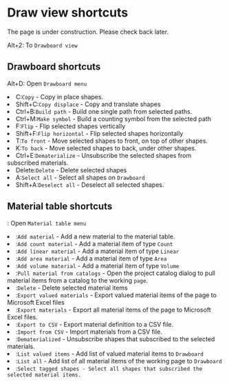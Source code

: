 # Draw view shortcuts

<p>
The page is under construction. Please check back later.
</p>

<shortcut>Alt+2</shortcut>: To <code>Drawboard view</code>

## Drawboard shortcuts

<shortcut>Alt+D</shortcut>: Open <code>Drawboard menu</code>

<list>
<li><shortcut>C</shortcut>:<code>Copy</code> - Copy in place shapes.</li>
<li><shortcut>Shift+C</shortcut>:<code>Copy displace</code> - Copy and translate shapes</li>
<li><shortcut>Ctrl+B</shortcut>:<code>Build path</code> - Build one single path from selected paths.</li>
<li><shortcut>Ctrl+M</shortcut>:<code>Make symbol</code> - Build a counting symbol from the selected path</li>
<li><shortcut>F</shortcut>:<code>Flip</code> - Flip selected shapes vertically</li>
<li><shortcut>Shift+F</shortcut>:<code>Flip horizontal</code> - Flip selected shapes horizontally</li>
<li><shortcut>T</shortcut>:<code>To front</code> - Move selected shapes to front, on top of other shapes.</li>
<li><shortcut>K</shortcut>:<code>To back</code> - Move selected shapes to back, under other shapes.</li>
<li><shortcut>Ctrl+E</shortcut>:<code>Dematerialize</code> - Unsubscribe the selected shapes from subscribed materials.</li>
<li><shortcut>Delete</shortcut>:<code>Delete</code> - Delete selected shapes</li>
<li><shortcut>A</shortcut>:<code>Select all</code> - Select all shapes on <code>Drawboard</code></li>
<li><shortcut>Shift+A</shortcut>:<code>Deselect all</code> - Deselect all selected shapes.</li>
</list>

## Material table shortcuts

<shortcut></shortcut>: Open <code>Material table menu</code>

<list>
<li><shortcut></shortcut>:<code>Add material</code> - Add a new material to the material table.
    <list>
    <li><shortcut></shortcut>:<code>Add count material</code> - Add a material item of type <code>Count</code></li>
    <li><shortcut></shortcut>:<code>Add linear material</code> - Add a material item of type <code>Linear</code></li>
    <li><shortcut></shortcut>:<code>Add area material</code> - Add a material item of type <code>Area</code></li>
    <li><shortcut></shortcut>:<code>Add volume material</code> - Add a material item of type <code>Volume</code></li>
    </list>
</li>
<li><shortcut></shortcut>:<code>Pull material from catalogs</code> - Open the project catalog dialog to pull material items from a catalog to the working <code>page</code>.</li>
<li><shortcut></shortcut>:<code>Delete</code> - Delete selected material items</li>
<li><shortcut></shortcut>:<code>Export valued materials</code> - Export valued material items of the page to Microsoft Excel files</li>
<li><shortcut></shortcut>:<code>Export materials</code> - Export all material items of the page to Microsoft Excel files.</li>
<li><shortcut></shortcut>:<code>Export to CSV</code> - Export material definition to a CSV file.</li>
<li><shortcut></shortcut>:<code>Import from CSV</code> - Import materials from a CSV file.</li>
<li><shortcut></shortcut>:<code>Dematerialized</code> - Unsubscribe shapes that subscribed to the selected materials.</li>
<li><shortcut></shortcut>:<code>List valued items</code> - Add list of valued material items to <code>Drawboard</code></li>
<li><shortcut></shortcut>:<code>List all</code> - Add list of all material items of the working page to <code>Drawboard</code></li>
<li><shortcut></shortcut>:<code>Select tagged shapes - Select all shapes that subscribed the selected material items.</code></li>
</list>


